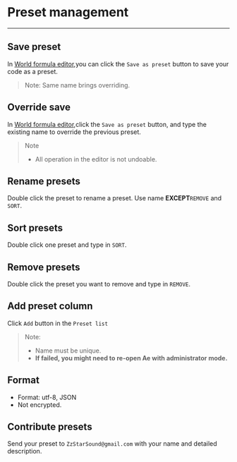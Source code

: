 # Preset management
-------
## Save preset
In [World formula editor](ScriptWindow.md),you can click the `Save as preset` button to save your code as a preset. 
> Note: Same name brings overriding. 

## Override save

In [World formula editor](ScriptWindow.md),click the `Save as preset` button, and type the existing name to override the previous preset. 

> Note
> - All operation in the editor is not undoable. 

## Rename presets

Double click the preset to rename a preset. Use name **EXCEPT**`REMOVE` and `SORT`.

## Sort presets

Double click one preset and type in `SORT`. 

## Remove presets

Double click the preset you want to remove and type in `REMOVE`. 


## Add preset column

Click `Add` button in the `Preset list`

> Note: 
> - Name must be unique. 
> - **If failed, you might need to re-open Ae with administrator mode.**


## Format

- Format: utf-8, JSON
- Not encrypted. 

## Contribute presets

Send your preset to `ZzStarSound@gmail.com` with your name and detailed description. 

<br>
<br>
<br>
<br>
<br>
<br>